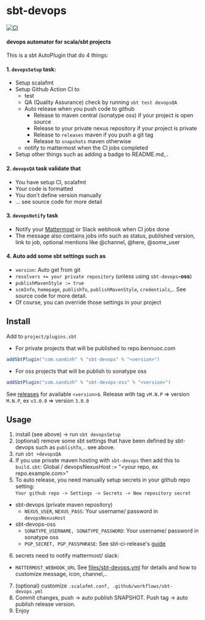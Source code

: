 # sbt-devops

[![CI](https://github.com/ohze/sbt-devops/actions/workflows/sbt-devops.yml/badge.svg)](https://github.com/ohze/sbt-devops/actions/workflows/sbt-devops.yml)

#### devops automator for scala/sbt projects
This is a sbt AutoPlugin that do 4 things:

#### 1. `devopsSetup` task:
+ Setup scalafmt
+ Setup Github Action CI to
  - test
  - QA (Quality Assurance) check by running `sbt test devopsQA`
  - Auto release when you push code to github
    * Release to maven central (sonatype oss) if your project is open source
    * Release to your private nexus repository if your project is private
    * Release to `releases` maven if you push a git tag
    * Release to `snapshots` maven otherwise
  - notify to mattermost when the CI jobs completed
+ Setup other things such as adding a badge to README.md,..

#### 2. `devopsQA` task validate that
+ You have setup CI, scalafmt
+ Your code is formatted
+ You don't define version manually
+ ... see source code for more detail

#### 3. `devopsNotify` task
+ Notify your [Mattermost](https://mattermost.com/) or Slack webhook when CI jobs done
+ The message also contains jobs info such as status, published version, link to job,
  optional mentions like @channel, @here, @some_user

#### 4. Auto add some sbt settings such as
+ `version`: Auto get from git
+ `resolvers += your private repository` (unless using `sbt-devops`**-oss**)
+ `publishMavenStyle := true`
+ `scmInfo`, `homepage`, `publishTo`, `publishMavenStyle`, `credentials`,..
  See source code for more detail.
+ Of course, you can override those settings in your project

## Install
Add to `project/plugins.sbt`
+ For private projects that will be published to repo.bennuoc.com
```sbt
addSbtPlugin("com.sandinh" % "sbt-devops" % "<version>")
```
+ For oss projects that will be publish to sonatype oss
```sbt
addSbtPlugin("com.sandinh" % "sbt-devops-oss" % "<version>")
```
See [releases](/ohze/sbt-devops/releases) for available `<version>`s.
Release with tag `vM.N.P` => version `M.N.P`, ex `v3.0.0` => version `3.0.0`

## Usage
1. install (see above) -> run `sbt devopsSetup`
2. (optional) remove some sbt settings that have been defined by sbt-devops such as `publishTo`,.. see above.
3. run `sbt +devopsQA`
4. If you use private maven hosting with `sbt-devops` then add this to `build.sbt`:
    Global / devopsNexusHost := "<your repo, ex repo.example.com>"
5. To auto release, you need manually setup secrets in your github repo setting:  
   `Your github repo -> Settings -> Secrets -> New repository secret`
+ sbt-devops (private maven repository)
  - `NEXUS_USER`, `NEXUS_PASS`: Your username/ password in `devopsNexusHost`
+ sbt-devops-oss
  - `SONATYPE_USERNAME, SONATYPE_PASSWORD`: Your username/ password in sonatype oss
  - `PGP_SECRET, PGP_PASSPHRASE`: See sbt-ci-release's [guide](https://github.com/olafurpg/sbt-ci-release#gpg)
6. secrets need to notify mattermost/ slack:
  - `MATTERMOST_WEBHOOK_URL`
  See [files/sbt-devops.yml](files/sbt-devops.yml) for details and how to customize message, icon, channel,..
7. (optional) customize `.scalafmt.conf, .github/workflows/sbt-devops.yml`
8. Commit changes, push -> auto publish SNAPSHOT. Push tag -> auto publish release version.
9. Enjoy

